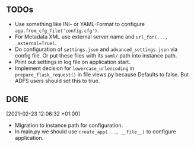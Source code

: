 TODOs
-----

* Use something like INI- or YAML-Format to configure `app.from_cfg_file('config.cfg')`.
* For Metadata XML use external server name and `url_for(..., _external=True)`.
* Do configuration of `settings.json` and `advanced_settings.json` via config file.
  Or put these files with its `saml/` path into instance path.
* Print out settings in log file on application start.
* Implement decision for `lowercase_urlencoding` in `prepare_flask_request()`
  in file views.py because Defaults to false. But ADFS users should set this to
  true.

DONE
----
[2021-02-23 12:06:32 +01:00]
* Migration to instance path for configuration.
* In main.py we should use `create_app(..., __file__)` to configure application.
